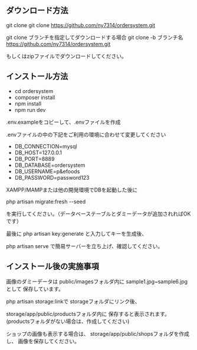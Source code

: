 ## ダウンロード方法
git clone
git clone https://github.com/ny7314/ordersystem.git

git clone ブランチを指定してダウンロードする場合
git clone -b ブランチ名 https://github.com/ny7314/ordersystem.git

もしくはzipファイルでダウンロードしてください。

## インストール方法
- cd ordersystem
- composer install
- npm install
- npm run dev

.env.exampleをコピーして、.envファイルを作成

.envファイルの中の下記をご利用の環境に合わせて変更してください

- DB_CONNECTION=mysql
- DB_HOST=127.0.0.1
- DB_PORT=8889
- DB_DATABASE=ordersystem
- DB_USERNAME=p&efoods
- DB_PASSWORD=password123

XAMPP/MAMPまたは他の開発環境でDBを起動した後に

php artisan migrate:fresh --seed

を実行してください。（データベーステーブルとダミーデータが追加されればOKです）

最後に
php artisan key:generate
と入力してキーを生成後、

php artisan serve
で簡易サーバーを立ち上げ、確認してください。

## インストール後の実施事項

画像のダミーデータは
public/imagesフォルダ内に
sample1.jpg~sample6.jpgとして
保存しています。

php artisan storage:linkで
storageフォルダにリンク後、

storage/app/public/productsフォルダ内に
保存すると表示されます。
(productsフォルダがない場合は、作成してください)

ショップの画像も表示する場合は、
storage/app/public/shopsフォルダを作成し、
画像を保存してください。